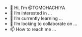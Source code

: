 - 👋 Hi, I’m @TOMOHACHIYA
- 👀 I’m interested in ...
- 🌱 I’m currently learning ...
- 💞️ I’m looking to collaborate on ...
- 📫 How to reach me ...

<!---
TOMOHACHIYA/TOMOHACHIYA is a ✨ special ✨ repository because its `README.md` (this file) appears on your GitHub profile.
You can click the Preview link to take a look at your changes.
--->
